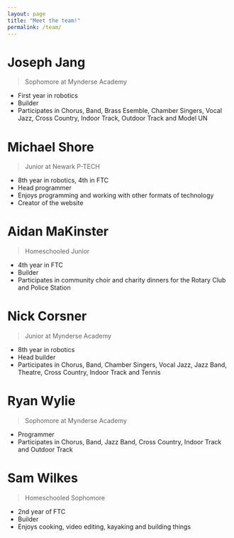 ```yaml
---
layout:	page
title: "Meet the team!"
permalink: /team/
---
```


# Joseph Jang
> Sophomore at Mynderse Academy
* First year in robotics
* Builder
* Participates in Chorus, Band, Brass Esemble, Chamber Singers, Vocal Jazz, Cross Country, Indoor Track, Outdoor Track and Model UN

# Michael Shore
> Junior at Newark P-TECH
* 8th year in robotics, 4th in FTC
* Head programmer
* Enjoys programming and working with other formats of technology
* Creator of the website

# Aidan MaKinster
> Homeschooled Junior
* 4th year in FTC
* Builder
* Participates in community choir and charity dinners for the Rotary Club and Police Station

# Nick Corsner
> Junior at Mynderse Academy
* 8th year in robotics
* Head builder
* Participates in Chorus, Band, Chamber Singers, Vocal Jazz, Jazz Band, Theatre, Cross Country, Indoor Track and Tennis

# Ryan Wylie
> Sophomore at Mynderse Academy
* Programmer
* Participates in Chorus, Band, Jazz Band, Cross Country, Indoor Track and Outdoor Track

# Sam Wilkes
> Homeschooled Sophomore
* 2nd year of FTC
* Builder
* Enjoys cooking, video editing, kayaking and building things
